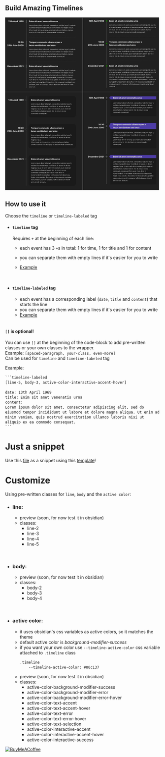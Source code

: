 ## Build Amazing Timelines

<img src="https://github.com/George-debug/obsidian-timeline/blob/master/readme_source/examples_4.jpg" width="500">

## How to use it

Choose the `timeline` or `timeline-labeled` tag

- #### `timeline` tag

  Requires `+` at the beginning of each line:

  - each event has 3 `+`s in total: 1 for time, 1 for title and 1 for content
  - you can separate them with empty lines if it's easier for you to write
  - [Example](./readme_source/timeline_tag.md)

    <br/>

- #### `timeline-labeled` tag

  - each event has a corresponding label (`date`, `title` and `content`) that starts the line
  - you can separate them with empty lines if it's easier for you to write
  - [Example](./readme_source/timeline_labeled_tag.md)

  <br/>

#### `[]` is optional!

You can use `[]` at the beginning of the code-block to add pre-written classes or your own classes to the wrapper. <br />
Example: `[spaced-paragraph, your-class, even-more]` <br />
Can be used for `timeline` and `timeline-labeled` tag <br />

Example:

    ```timeline-labeled
    [line-5, body-3, active-color-interactive-accent-hover]

    date: 13th April 1969
    title: Enim sit amet venenatis urna
    content:
    Lorem ipsum dolor sit amet, consectetur adipiscing elit, sed do eiusmod tempor incididunt ut labore et dolore magna aliqua. Ut enim ad minim veniam, quis nostrud exercitation ullamco laboris nisi ut aliquip ex ea commodo consequat.
    ```

# Just a snippet

Use this [file](./just_the_snippet/timeline.css) as a snippet using this [template](./just_the_snippet/template.md)!

# Customize

Using pre-written classes for `line`, `body` and the `active color`:

- ### line:
  - preview (soon, for now test it in obsidian)
  - classes:
    - line-2
    - line-3
    - line-4
    - line-5

<br />

- ### body:
  - preview (soon, for now test it in obsidian)
  - classes:
    - body-2
    - body-3
    - body-4

<br />

- ### active color:
  - it uses obsidian's css variables as active colors, so it matches the theme
  - default active color is _background-modifier-success_
  - if you want your own color use `--timeline-active-color` css variable attached to `.timeline` class
    ```
    .timeline
        --timeline-active-color: #00c137
    ```
  - preview (soon, for now test it in obsidian)
  - classes:
    - active-color-background-modifier-success
    - active-color-background-modifier-error
    - active-color-background-modifier-error-hover
    - active-color-text-accent
    - active-color-text-accent-hover
    - active-color-text-error
    - active-color-text-error-hover
    - active-color-text-selection
    - active-color-interactive-accent
    - active-color-interactive-accent-hover
    - active-color-interactive-success

[<img src="https://cdn.buymeacoffee.com/buttons/v2/default-yellow.png" alt="BuyMeACoffee" width="100">](https://www.buymeacoffee.com/CarSalesman)
